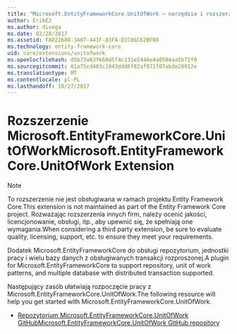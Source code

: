 ```yaml
---
title: "Microsoft.EntityFrameworkCore.UnitOfWork — narzędzia i rozszerzenia — EF Core"
author: ErikEJ
ms.author: divega
ms.date: 02/28/2017
ms.assetid: FAD22688-3A07-441F-83FA-ECC86CE2BFB8
ms.technology: entity-framework-core
uid: core/extensions/unitofwork
ms.openlocfilehash: d5b73a63f669d5f4c131e2446e4a0504aa5b72f0
ms.sourcegitcommit: 01a75cd483c1943ddd6f82af971f07abde20912e
ms.translationtype: MT
ms.contentlocale: pl-PL
ms.lasthandoff: 10/27/2017
---
```

# <a name="microsoftentityframeworkcoreunitofwork-extension"></a><span data-ttu-id="af252-102">Rozszerzenie Microsoft.EntityFrameworkCore.UnitOfWork</span><span class="sxs-lookup"><span data-stu-id="af252-102">Microsoft.EntityFrameworkCore.UnitOfWork Extension</span></span>

> [!NOTE]
> <span data-ttu-id="af252-103">To rozszerzenie nie jest obsługiwana w ramach projektu Entity Framework Core.</span><span class="sxs-lookup"><span data-stu-id="af252-103">This extension is not maintained as part of the Entity Framework Core project.</span></span> <span data-ttu-id="af252-104">Rozważając rozszerzenia innych firm, należy ocenić jakości, licencjonowanie, obsługi, itp., aby upewnić się, że spełniają one wymagania.</span><span class="sxs-lookup"><span data-stu-id="af252-104">When considering a third party extension, be sure to evaluate quality, licensing, support, etc. to ensure they meet your requirements.</span></span>

<span data-ttu-id="af252-105">Dodatek Microsoft.EntityFrameworkCore do obsługi repozytorium, jednostki pracy i wielu bazy danych z obsługiwanych transakcji rozproszonej.</span><span class="sxs-lookup"><span data-stu-id="af252-105">A plugin for Microsoft.EntityFrameworkCore to support repository, unit of work patterns, and multiple database with distributed transaction supported.</span></span>

<span data-ttu-id="af252-106">Następujący zasób ułatwiają rozpoczęcie pracy z Microsoft.EntityFrameworkCore.UnitOfWork.</span><span class="sxs-lookup"><span data-stu-id="af252-106">The following resource will help you get started with Microsoft.EntityFrameworkCore.UnitOfWork.</span></span>
* [<span data-ttu-id="af252-107">Repozytorium Microsoft.EntityFrameworkCore.UnitOfWork GitHub</span><span class="sxs-lookup"><span data-stu-id="af252-107">Microsoft.EntityFrameworkCore.UnitOfWork GitHub repository</span></span>](https://github.com/Arch/UnitOfWork/)
